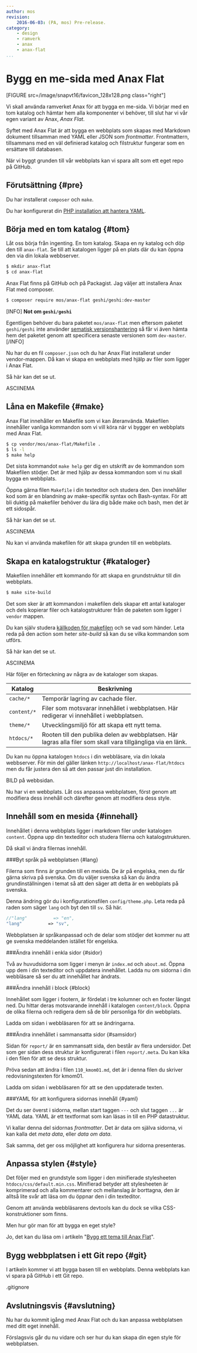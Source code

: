 ```yaml
---
author: mos
revision:
    2016-06-03: (PA, mos) Pre-release.
category:
    - design
    - ramverk
    - anax
    - anax-flat
...
```

Bygg en me-sida med Anax Flat
===================================

[FIGURE src=/image/snapvt16/favicon_128x128.png class="right"]

Vi skall använda ramverket Anax för att bygga en me-sida. Vi börjar med en tom katalog och hämtar hem alla komponenter vi behöver, till slut har vi vår egen variant av Anax, *Anax Flat*.

Syftet med Anax Flat är att bygga en webbplats som skapas med Markdown dokument tillsamman med YAML eller JSON som *frontmatter*. Frontmattern, tillsammans med en väl definierad katalog och filstruktur fungerar som en ersättare till databasen.

När vi byggt grunden till vår webbplats kan vi spara allt som ett eget repo på GitHub.

<!--more-->



Förutsättning {#pre}
-------------------------------

Du har installerat `composer` och `make`.

Du har konfigurerat din [PHP installation att hantera YAML](labbmiljo/php-yaml).



Börja med en tom katalog {#tom}
-------------------------------

Låt oss börja från ingenting. En tom katalog. Skapa en ny katalog och döp den till `anax-flat`. Se till att katalogen ligger på en plats där du kan öppna den via din lokala webbserver.

```bash
$ mkdir anax-flat
$ cd anax-flat
```

Anax Flat finns på GitHub och på Packagist. Jag väljer att installera Anax Flat med composer.

```bash
$ composer require mos/anax-flat geshi/geshi:dev-master
```

[INFO]
**Not om `geshi/geshi`**

Egentligen behöver du bara paketet `mos/anax-flat` men eftersom paketet `geshi/geshi` inte använder [sematisk versionshantering](http://semver.org/) så får vi även hämta hem det paketet genom att specificera senaste versionen som `dev-master`.
[/INFO]

Nu har du en fil `composer.json` och du har Anax Flat installerat under vendor-mappen. Då kan vi skapa en webbplats med hjälp av filer som ligger i Anax Flat.

<!--

Flytta till ett eget dokument om hur man installera och använder composer.

Du kan alltid kontrollera vilka moduler som du tagit hem, de som nu ligger i `vendor` mappen.

```bash
$ composer info
```

Du kan också kontrollera varför en modul installerats genom att se vilken modul som är beroende av densamma. Så här kan du se vilken modul som krävde att `mos/ctextfilter` installerades.

```bash
$ composer require mos/ctextfilter
```

Om du vill vet mer om paketet så kan du använda composer för att öppna paketets hemsida.

```bash
$ composer home mos/ctextfilter
$ composer home mos/anax
```

Du kan alltid uppdatera de nedladdade paketen för att få hem senaste ändringar.

```bash
$ composer update
```

Ibland får du ett meddelande om att uppdatera `composer`. Du kan hjälpa `composer` att uppdatera sig själv.

```bash
$ composer selfupdate
```

Du kan göra fler saker med `composer`. Använd hjälptexten för att snabbt få en översikt av vad du kan göra.

```bash
$ composer
```
-->

Så här kan det se ut.

ASCIINEMA



Låna en Makefile {#make}
-------------------------------

Anax Flat innehåller en Makefile som vi kan återanvända. Makefilen innehåller vanliga kommandon som vi vill köra när vi bygger en webbplats med Anax Flat.

```bash
$ cp vendor/mos/anax-flat/Makefile .
$ ls -l
$ make help
```

Det sista kommandot `make help` ger dig en utskrift av de kommandon som Makefilen stödjer. Det är med hjälp av dessa kommandon som vi nu skall bygga en webbplats.

Öppna gärna filen `Makefile` i din texteditor och studera den. Den innehåller kod som är en blandning av make-specifik syntax och Bash-syntax. För att bli duktig på makefiler behöver du lära dig både make och bash, men det är ett sidospår.

Så här kan det se ut.

ASCIINEMA

Nu kan vi använda makefilen för att skapa grunden till en webbplats.



Skapa en katalogstruktur {#kataloger}
-------------------------------

Makefilen innehåller ett kommando för att skapa en grundstruktur till din webbplats.

```bash
$ make site-build
```

Det som sker är att kommandon i makefilen dels skapar ett antal kataloger och dels kopierar filer och katalogstrukturer från de paketen som ligger i `vendor` mappen.

Du kan själv studera [källkoden för makefilen](https://github.com/canax/anax-flat/blob/master/Makefile) och se vad som händer. Leta reda på den action som heter *site-build* så kan du se vilka kommandon som utförs.

Så här kan det se ut.

ASCIINEMA

Här följer en förteckning av några av de kataloger som skapas.

| Katalog        | Beskrivning                            |
|----------------|----------------------------------------|
| `cache/*`      | Temporär lagring av cachade filer.     |
| `content/*`    | Filer som motsvarar innehållet i webbplatsen. Här redigerar vi innehållet i webbplatsen. |
| `theme/*`      | Utvecklingsmiljö för att skapa ett nytt tema. |
| `htdocs/*`     | Rooten till den publika delen av webbplatsen. Här lagras alla filer som skall vara tillgängliga via en länk. |

Du kan nu öppna katalogen `htdocs` i din webbläsare, via din lokala webbserver. För min del gäller länken `http://localhost/anax-flat/htdocs` men du får justera den så att den passar just din installation.

BILD på webbsidan.

Nu har vi en webbplats. Låt oss anpassa webbplatsen, först genom att modifiera dess innehåll och därefter genom att modifiera dess style.



Innehåll som en mesida {#innehall}
-------------------------------

Innehållet i denna webbplats ligger i markdown filer under katalogen `content`. Öppna upp din texteditor och studera filerna och katalogstrukturen.

Då skall vi ändra filernas innehåll.



###Byt språk på webbplatsen {#lang}

Filerna som finns är grunden till en mesida. De är på engelska, men du får gärna skriva på svenska. Om du väljer svenska så kan du ändra grundinställningen i temat så att den säger att detta är en webbplats på svenska.

Denna ändring gör du i konfigurationsfilen `config/theme.php`. Leta reda på raden som säger `lang` och byt den till `sv`. Så här.

```php
//"lang"          => "en",
"lang"          => "sv",
```

Webbplatsen är språkanpassad och de delar som stödjer det kommer nu att ge svenska meddelanden istället för engelska.



###Ändra innehåll i enkla sidor {#sidor}

Två av huvudsidorna som ligger i menyn är `index.md` och `about.md`. Öppna upp dem i din texteditor och uppdatera innehållet. Ladda nu om sidorna i din webbläsare så ser du att innehållet har ändrats.



###Ändra innehåll i block {#block}

Innehållet som ligger i footern, är fördelat i tre kolumner och en footer längst ned. Du hittar deras motsvarande innehåll i katalogen `content/block`. Öppna de olika filerna och redigera dem så de blir personliga för din webbplats.

Ladda om sidan i webbläsaren för att se ändringarna.



###Ändra innehållet i sammansatta sidor {#samsidor}

Sidan för `report/` är en sammansatt sida, den består av flera undersidor. Det som ger sidan dess struktur är konfigurerat i filen `report/.meta`. Du kan kika i den filen för att se dess struktur.

Pröva sedan att ändra i filen `110_kmom01.md`, det är i denna filen du skriver redovisningstexten för kmom01.

Ladda om sidan i webbläsaren för att se den uppdaterade texten.



###YAML för att konfigurera sidornas innehåll {#yaml}

Det du ser överst i sidorna, mellan start taggen `---` och slut taggen `...` är YAML data. YAML är ett textformat som kan läsas in till en PHP datastruktur. 

Vi kallar denna del sidornas *frontmatter*. Det är data om själva sidorna, vi kan kalla det *meta data*, eller *data om data*.

Sak samma, det ger oss möjlighet att konfigurera hur sidorna presenteras. 



Anpassa stylen {#style}
-------------------------------

Det följer med en grundstyle som ligger i den minifierade stylesheeten `htdocs/css/default.min.css`. Minifierad betyder att stylesheeten är komprimerad och alla kommentarer och mellanslag är borttagna, den är alltså lite svår att läsa om du öppnar den i din texteditor.

Genom att använda webbläsarens devtools kan du dock se vilka CSS-konstruktioner som finns.

Men hur gör man för att bygga en eget style?

Jo, det kan du läsa om i artikeln "[Bygg ett tema till Anax Flat](kunskap/bygg-ett-tema-till-anax-flat)".



Bygg webbplatsen i ett Git repo {#git}
-------------------------------

I artikeln kommer vi att bygga basen till en webbplats. Denna webbplats kan vi spara på GitHub i ett Git repo. 

.gitignore



Avslutningsvis {#avslutning}
------------------------------

Nu har du kommit igång med Anax Flat och du kan anpassa webbplatsen med ditt eget innehåll.

Förslagsvis går du nu vidare och ser hur du kan skapa din egen style för webbplatsen.

